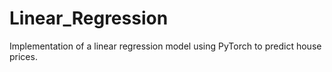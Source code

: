 # Linear_Regression
 Implementation of a linear regression model using PyTorch to predict house prices.
